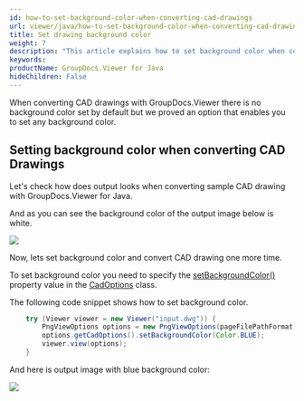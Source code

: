 ```yaml
---
id: how-to-set-background-color-when-converting-cad-drawings
url: viewer/java/how-to-set-background-color-when-converting-cad-drawings
title: Set drawing background color
weight: 7
description: "This article explains how to set background color when converting CAD Drawings with GroupDocs.Viewer within your Java applications"
keywords: 
productName: GroupDocs.Viewer for Java
hideChildren: False
---
```

When converting CAD drawings with GroupDocs.Viewer there is no background color set by default but we proved an option that enables you to set any background color.

## Setting background color when converting CAD Drawings

Let's check how does output looks when converting sample CAD drawing with GroupDocs.Viewer for Java.

And as you can see the background color of the output image below is white.

![](/viewer/java/images/how-to-set-background-color-when-converting-cad-drawings.png)

Now, lets set background color and convert CAD drawing one more time.

To set background color you need to specify the [setBackgroundColor()](https://reference.groupdocs.com/viewer/java/com.groupdocs.viewer.options/CadOptions#setBackgroundColor(java.awt.Color)) property value in the [CadOptions](https://reference.groupdocs.com/viewer/java/com.groupdocs.viewer.options/CadOptions) class. 

The following code snippet shows how to set background color.

```java
    try (Viewer viewer = new Viewer("input.dwg")) {
        PngViewOptions options = new PngViewOptions(pageFilePathFormat);
        options.getCadOptions().setBackgroundColor(Color.BLUE);
        viewer.view(options);
    }
```

And here is output image with blue background color:

![](/viewer/java/images/how-to-set-background-color-when-converting-cad-drawings_1.png)
